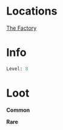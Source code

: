 <!-- TITLE: Boombot Model XXXIV -->

# Locations

[The Factory](factory)

# Info

```perl
Level: 8
```


# Loot

**Common**

**Rare**
